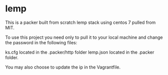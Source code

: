 # lemp

This is a packer built from scratch lemp stack using centos 7 pulled from MIT.

To use this project you need only to pull it to your local machine and change the password in the following files:

ks.cfg located in the .packer/http folder lemp.json located in the .packer folder.

You may also choose to update the ip in the Vagrantfile.
